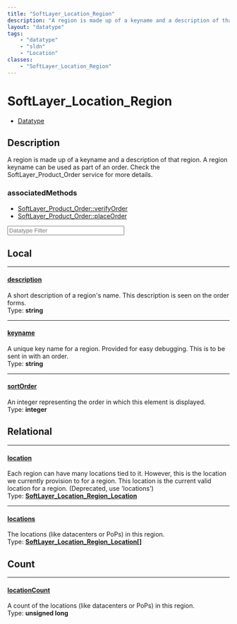 ```yaml
---
title: "SoftLayer_Location_Region"
description: "A region is made up of a keyname and a description of that region. A region keyname can be used as part of an order. Che... "
layout: "datatype"
tags:
    - "datatype"
    - "sldn"
    - "Location"
classes:
    - "SoftLayer_Location_Region"
---
```


# SoftLayer_Location_Region
<div id='service-datatype'>
    <ul id='sldn-reference-tabs'>
        <li id='datatype'> <a href='/reference/datatypes/SoftLayer_Location_Region' >Datatype</a></li>
    </ul>
</div>

## Description 
A region is made up of a keyname and a description of that region. A region keyname can be used as part of an order. Check the SoftLayer_Product_Order service for more details. 


### associatedMethods

*  [SoftLayer_Product_Order::verifyOrder](/reference/services/SoftLayer_Product_Order/verifyOrder )
*  [SoftLayer_Product_Order::placeOrder](/reference/services/SoftLayer_Product_Order/placeOrder )





<!-- Filer BEGIN -->
<div class="view-filters">
        <div class="clearfix">
            <div class="search-input-box">
                <input placeholder="Datatype Filter" onkeyup="titleSearch(inputId='prop-input', divId='properties', elementClass='prop-row')" 
                    type="text" id="prop-input" value="" size="30" maxlength="128" class="form-text">
            </div>
        </div>
</div>
<!-- Filer END -->

<div id="properties" class="content">
<div id="localProperties" class="prop-content" >

## Local
<div class="prop-row">

-----
[description]: #description
#### [description]
A short description of a region's name. This description is seen on the order forms.   
<span class="type-label">Type: </span>**string**


</div>
<div class="prop-row">

-----
[keyname]: #keyname
#### [keyname]
A unique key name for a region. Provided for easy debugging. This is to be sent in with an order.   
<span class="type-label">Type: </span>**string**


</div>
<div class="prop-row">

-----
[sortOrder]: #sortorder
#### [sortOrder]
An integer representing the order in which this element is displayed.  
<span class="type-label">Type: </span>**integer**


</div>
</div>
<!-- LOCAL PROPERTY END -->

<div id="relationalProperties"  class="prop-content" >

## Relational
<div class="prop-row">

-----
[location]: #location
#### [location]
Each region can have many locations tied to it. However, this is the location we currently provision to for a region. This location is the current valid location for a region. (Deprecated, use 'locations')  
<span class="type-label">Type: </span>**<a href='/reference/datatypes/SoftLayer_Location_Region_Location'>SoftLayer_Location_Region_Location </a>**


</div>
<div class="prop-row">

-----
[locations]: #locations
#### [locations]
The locations (like datacenters or PoPs) in this region.  
<span class="type-label">Type: </span>**<a href='/reference/datatypes/SoftLayer_Location_Region_Location'>SoftLayer_Location_Region_Location[] </a>**


</div>

## Count
<div class="prop-row">

-----
[locationCount]: #locationcount
#### [locationCount]
A count of the locations (like datacenters or PoPs) in this region.   
<span class="type-label">Type: </span>**unsigned long**


</div>
</div>


